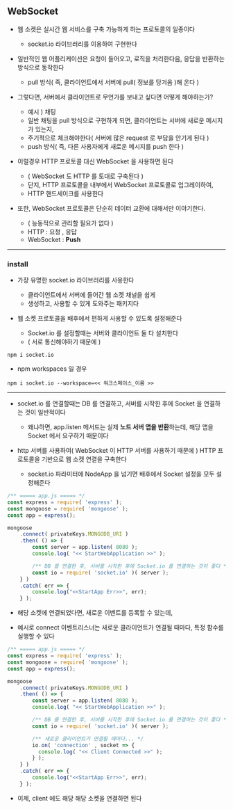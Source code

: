 ## WebSocket

- 웹 소켓은 실시간 웹 서비스를 구축 가능하게 하는 프로토콜의 일종이다
  - socket.io 라이브러리를 이용하여 구현한다


- 일반적인 웹 어플리케이션은 요청이 들어오고, 로직을 처리한다음, 응답을 반환하는 방식으로 동작한다
  - pull 방식( 즉, 클라이언트에서 서버에 pull( 정보를 당겨옴 )해 온다 )


- 그렇다면, 서버에서 클라이언트로 무언가를 보내고 싶다면 어떻게 해야하는가? 
  - 예시 ) 채팅
  - 일반 채팅을 pull 방식으로 구현하게 되면, 클라이언트는 서버에 새로운 메시지가 있는지,
  - 주기적으로 체크해야한다( 서버에 많은 request 로 부담을 안기게 된다 )
  - push 방식( 즉, 다른 사용자에게 새로운 메시지를 push 한다 )


- 이럴경우 HTTP 프로토콜 대신 WebSocket 을 사용하면 된다
  - ( WebSocket 도 HTTP 를 토대로 구축된다 )
  - 단지, HTTP 프로토콜을 내부에서 WebSocket 프로토콜로 업그레이하여, 
  - HTTP 핸드세이크를 사용한다


- 또한, WebSocket 프로토콜은 단순히 데이터 교환에 대해서만 이야기한다.
  - ( 능동적으로 관리할 필요가 없다 )
  - HTTP : 요청 , 응답
  - WebSocket : **Push**


---

### install

- 가장 유명한 socket.io 라이브러리를 사용한다
  - 클라이언트에서 서버에 들어간 웹 소켓 채널을 쉽게 
  - 생성하고, 사용할 수 있게 도와주는 패키지다


- 웹 소켓 프로토콜을 배후에서 편하게 사용할 수 있도록 설정해준다
  - Socket.io 를 설정할때는 서버와 클라이언트 둘 다 설치한다
  - ( 서로 통신해야하기 때문에 )
  


````shell
npm i socket.io
````

- npm workspaces 일 경우

````shell
npm i socket.io --workspace=<< 워크스페이스_이름 >>
````

---

- socket.io 를 연결할때는 DB 를 연결하고, 서버를 시작한 후에 Socket 을 연결하는 것이 일반적이다
  - 왜냐하면, app.listen 메서드는 실제 **노드 서버 앱을 반환**하는데, 해당 앱을 Socket 에서 요구하기 때문이다


- http 서버를 사용하여( WebSocket 이 HTTP 서버를 사용하기 때문에 ) HTTP 프로토콜을 기반으로 웹 소켓 연결을 구축한다
  - socket.io 파라미터에 NodeApp 을 넘기면 배후에서 Socket 설정을 모두 설정해준다


````javascript
/** ===== app.js ===== */
const express = require( 'express' );
const mongoose = require( 'mongoose' );
const app = express();

mongoose
    .connect( privateKeys.MONGODB_URI )
    .then( () => {
        const server = app.listen( 8080 );
        console.log( "<< StartWebApplication >>" );

        /** DB 를 연결한 후, 서버를 시작한 후에 Socket.io 를 연결하는 것이 좋다 */
        const io = require( 'socket.io' )( server );
    } )
    .catch( err => {
        console.log("<<StartApp Err>>", err);
    } );
````

- 해당 소켓에 연결되었다면, 새로운 이벤트를 등록할 수 있는데, 


- 예시로 connect 이벤트리스너는 새로운 클라이언트가 연결될 때마다, 특정 함수를 실행할 수 있다


````javascript
/** ===== app.js ===== */
const express = require( 'express' );
const mongoose = require( 'mongoose' );
const app = express();

mongoose
    .connect( privateKeys.MONGODB_URI )
    .then( () => {
        const server = app.listen( 8080 );
        console.log( "<< StartWebApplication >>" );

        /** DB 를 연결한 후, 서버를 시작한 후에 Socket.io 를 연결하는 것이 좋다 */
        const io = require( 'socket.io' )( server );

        /** 새로운 클라이언트가 연결될 때마다... */
        io.on( 'connection' , socket => {
          console.log( "<< Client Connected >>" );
        } );
    } )
    .catch( err => {
        console.log("<<StartApp Err>>", err);
    } );
````

- 이제, client 에도 해당 해당 소켓을 연결하면 된다